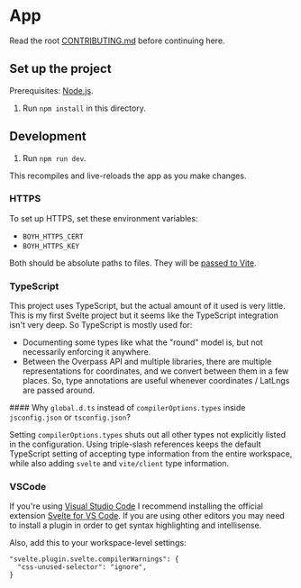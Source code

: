 # App

Read the root [CONTRIBUTING.md](../CONTRIBUTING.md) before continuing here.

## Set up the project

Prerequisites: [Node.js](https://nodejs.org).

1. Run `npm install` in this directory.

## Development

1. Run `npm run dev`.

This recompiles and live-reloads the app as you make changes.

### HTTPS

To set up HTTPS, set these environment variables:

- `BOYH_HTTPS_CERT`
- `BOYH_HTTPS_KEY`

Both should be absolute paths to files. They will be [passed to Vite](https://vitejs.dev/config/server-options.html#server-https).

### TypeScript

This project uses TypeScript, but the actual amount of it used is very little. This is my first Svelte project but it seems like the TypeScript integration isn't very deep. So TypeScript is mostly used for:

- Documenting some types like what the "round" model is, but not necessarily enforcing it anywhere.
- Between the Overpass API and multiple libraries, there are multiple representations for coordinates, and we convert between them in a few places. So, type annotations are useful whenever coordinates / LatLngs are passed around.

#### Why `global.d.ts` instead of `compilerOptions.types` inside `jsconfig.json` or `tsconfig.json`?

Setting `compilerOptions.types` shuts out all other types not explicitly listed in the configuration. Using triple-slash references keeps the default TypeScript setting of accepting type information from the entire workspace, while also adding `svelte` and `vite/client` type information.

### VSCode

If you're using [Visual Studio Code](https://code.visualstudio.com/) I recommend installing the official extension [Svelte for VS Code](https://marketplace.visualstudio.com/items?itemName=svelte.svelte-vscode). If you are using other editors you may need to install a plugin in order to get syntax highlighting and intellisense.

Also, add this to your workspace-level settings:

```
"svelte.plugin.svelte.compilerWarnings": {
  "css-unused-selector": "ignore",
}
```
